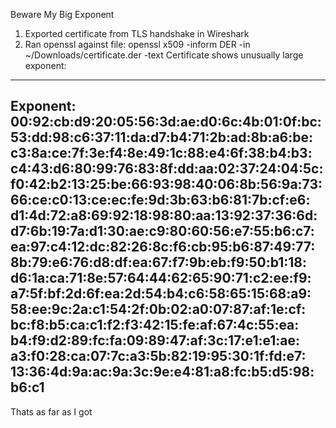 Beware My Big Exponent
1. Exported certificate from TLS handshake in Wireshark
2. Ran openssl against file:
  openssl x509 -inform DER -in ~/Downloads/certificate.der -text
Certificate shows unusually large exponent:
----
Exponent:
                    00:92:cb:d9:20:05:56:3d:ae:d0:6c:4b:01:0f:bc:
                    53:dd:98:c6:37:11:da:d7:b4:71:2b:ad:8b:a6:be:
                    c3:8a:ce:7f:3e:f4:8e:49:1c:88:e4:6f:38:b4:b3:
                    c4:43:d6:80:99:76:83:8f:dd:aa:02:37:24:04:5c:
                    f0:42:b2:13:25:be:66:93:98:40:06:8b:56:9a:73:
                    66:ce:c0:13:ce:ec:fe:9d:3b:63:b6:81:7b:cf:e6:
                    d1:4d:72:a8:69:92:18:98:80:aa:13:92:37:36:6d:
                    d7:6b:19:7a:d1:30:ae:c9:80:60:56:e7:55:b6:c7:
                    ea:97:c4:12:dc:82:26:8c:f6:cb:95:b6:87:49:77:
                    8b:79:e6:76:d8:df:ea:67:f7:9b:eb:f9:50:b1:18:
                    d6:1a:ca:71:8e:57:64:44:62:65:90:71:c2:ee:f9:
                    a7:5f:bf:2d:6f:ea:2d:54:b4:c6:58:65:15:68:a9:
                    58:ee:9c:2a:c1:54:2f:0b:02:a0:07:87:af:1e:cf:
                    bc:f8:b5:ca:c1:f2:f3:42:15:fe:af:67:4c:55:ea:
                    b4:f9:d2:89:fc:fa:09:89:47:af:3c:17:e1:e1:ae:
                    a3:f0:28:ca:07:7c:a3:5b:82:19:95:30:1f:fd:e7:
                    13:36:4d:9a:ac:9a:3c:9e:e4:81:a8:fc:b5:d5:98:
                    b6:c1
----
Thats as far as I got    
                
